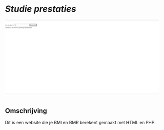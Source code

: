 # ***Studie prestaties***


<img src= "image.png"
alt="" style="float: center ; margin-right: 100px;" />
#
<h2>Omschrijving</h2>

<p1>Dit is een website die je BMI en BMR berekent</p1> <p2> gemaakt met HTML en PHP.<p2>  
